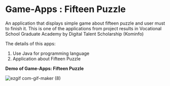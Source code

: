 # Game-Apps : Fifteen Puzzle
An application that displays simple game about fifteen puzzle and user must to finish it. This is one of the applications from project results in Vocational School Graduate Academy by Digital Talent Scholarship (Kominfo)

The details of this apps:

1. Use Java for programming language
2. Application about Fifteen Puzzle


<b> Demo of Game-Apps: Fifteen Puzzle </b> 

![ezgif com-gif-maker (8)](https://user-images.githubusercontent.com/89477206/199475957-b539d707-d446-4d7d-a9c3-603f895a4b18.gif)

